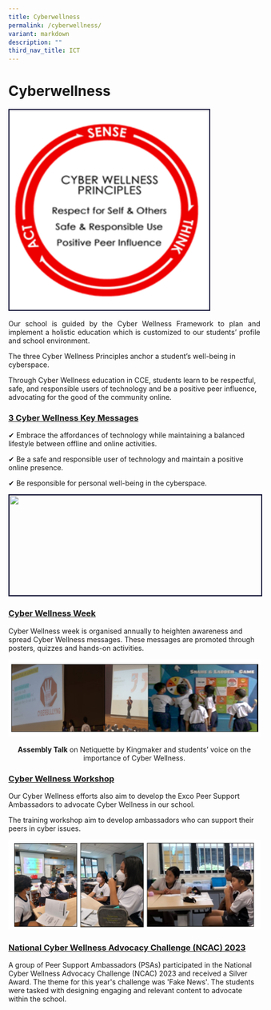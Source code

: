 ```yaml
---
title: Cyberwellness
permalink: /cyberwellness/
variant: markdown
description: ""
third_nav_title: ICT
---
```

<h1>Cyberwellness</h1>

<img style="border:2px solid #0A0B30; width:400px;height:400px;" src="/images/cyberwellness001.png">

<p align="justify">Our school is guided by the Cyber Wellness Framework to plan and implement a holistic education which is customized to our students’ profile and school environment.<br>

The three Cyber Wellness Principles anchor a student’s well-being in cyberspace.

Through Cyber Wellness education in CCE, students learn to be respectful, safe, and responsible users of technology and be a positive peer influence, advocating for the good of the community online.</p><h3><u>3 Cyber Wellness Key Messages</u></h3>

✔ Embrace the affordances of technology while maintaining a balanced lifestyle between offline and online activities.<br>

✔ Be a safe and responsible user of technology and maintain a positive online presence.<br>

✔ Be responsible for personal well-being in the cyberspace.<p></p>

<img style="border:2px solid #0A0B30; width:700px;height:200px;" src="/images/cyberwellness2.png">

<h3><u>Cyber Wellness Week</u></h3>

<p align="justify">

Cyber Wellness week is organised annually to heighten awareness and spread Cyber Wellness messages. These messages are promoted through posters, quizzes and hands-on activities.</p><center><img src="/images/School%20Photos/cyberwellness_week.png">

<b>Assembly Talk</b> on Netiquette by Kingmaker and students’ voice on the importance of Cyber Wellness.</center>

<h3><u>Cyber Wellness Workshop</u></h3>

<p align="justify">

Our Cyber Wellness efforts also aim to develop the Exco Peer Support Ambassadors to advocate Cyber Wellness in our school.

The training workshop aim to develop ambassadors who can support their peers in cyber issues. </p><img src="/images/School%20Photos/cyberwellness_workshop.png">

<h3><u>National Cyber Wellness Advocacy Challenge (NCAC) 2023

</u></h3>

<p align="justify">

A group of Peer Support Ambassadors (PSAs) participated in the National Cyber Wellness Advocacy Challenge (NCAC) 2023 and received a Silver Award. The theme for this year's challenge was 'Fake News'. The students were tasked with designing engaging and relevant content to advocate within the school.

</p>